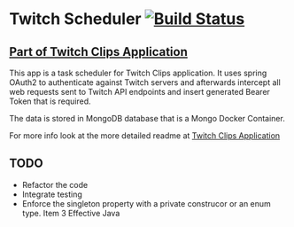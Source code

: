 # Twitch Scheduler [![Build Status](https://app.travis-ci.com/IvanLepi/twitchscheduler.svg?branch=main)](https://travis-ci.org/IvanLepi/twitchscheduler)

## [Part of Twitch Clips Application](https://github.com/IvanLepi/twitchclips)

This app is a task scheduler for Twitch Clips application. It uses spring OAuth2 to authenticate against Twitch servers and afterwards intercept all web requests sent to Twitch API endpoints and insert generated Bearer Token that is required.

The data is stored in MongoDB database that is a Mongo Docker Container. 

For more info look at the more detailed readme at [Twitch Clips Application](https://github.com/IvanLepi/twitchclips)

## TODO
  * Refactor the code
  * Integrate testing
  * Enforce the singleton property with a private construcor or an enum type. Item 3 Effective Java
